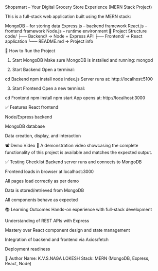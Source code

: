Shopsmart – Your Digital Grocery Store Experience
(MERN Stack Project)

This is a full-stack web application built using the MERN stack:

MongoDB – for storing data
Express.js – backend framework
React.js – frontend framework
Node.js – runtime environment
📁 Project Structure
code/ ├── Backend/ → Node + Express API ├── Frontend/ → React application └── README.md → Project info

🚀 How to Run the Project
1. Start MongoDB
Make sure MongoDB is installed and running: mongod

2. Start Backend
Open a terminal:

cd Backend npm install node index.js Server runs at: http://localhost:5100

3. Start Frontend
Open a new terminal:

cd Frontend npm install npm start App opens at: http://localhost:3000

✅ Features React frontend

Node/Express backend

MongoDB database

Data creation, display, and interaction

📽️ Demo Video 🎥 A demonstration video showcasing the complete functionality of this project is available and matches the expected output.

✅ Testing Checklist Backend server runs and connects to MongoDB

Frontend loads in browser at localhost:3000

All pages load correctly as per demo

Data is stored/retrieved from MongoDB

All components behave as expected

📚 Learning Outcomes Hands-on experience with full-stack development

Understanding of REST APIs with Express

Mastery over React component design and state management

Integration of backend and frontend via Axios/fetch

Deployment readiness

👤 Author Name: K.V.S.NAGA LOKESH Stack: MERN (MongoDB, Express, React, Node)
